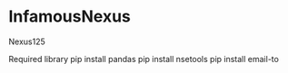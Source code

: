 # InfamousNexus

Nexus125

Required library 
pip install pandas
pip install nsetools
pip install email-to
